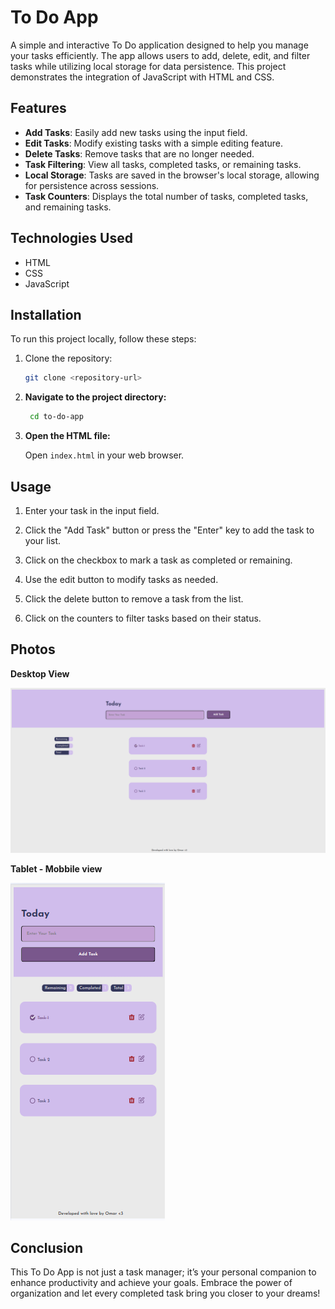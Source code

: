 # To Do App

A simple and interactive To Do application designed to help you manage your tasks efficiently. The app allows users to add, delete, edit, and filter tasks while utilizing local storage for data persistence. This project demonstrates the integration of JavaScript with HTML and CSS.

## Features

- **Add Tasks**: Easily add new tasks using the input field.
- **Edit Tasks**: Modify existing tasks with a simple editing feature.
- **Delete Tasks**: Remove tasks that are no longer needed.
- **Task Filtering**: View all tasks, completed tasks, or remaining tasks.
- **Local Storage**: Tasks are saved in the browser's local storage, allowing for persistence across sessions.
- **Task Counters**: Displays the total number of tasks, completed tasks, and remaining tasks.

## Technologies Used

- HTML
- CSS
- JavaScript

## Installation

To run this project locally, follow these steps:

1. Clone the repository:

   ```bash
   git clone <repository-url>

   ```

2. **Navigate to the project directory:**
   ```bash
    cd to-do-app
   ```
3. **Open the HTML file:**

   Open `index.html` in your web browser.

## Usage

1. Enter your task in the input field.

2. Click the "Add Task" button or press the "Enter" key to add the task to your list.

3. Click on the checkbox to mark a task as completed or remaining.

4. Use the edit button to modify tasks as needed.

5. Click the delete button to remove a task from the list.

6. Click on the counters to filter tasks based on their status.

## Photos

**Desktop View**

![image](/images/image1.png)

**Tablet - Mobbile view**

![image](/images/image2.png)

## Conclusion

This To Do App is not just a task manager; it’s your personal companion to enhance productivity and achieve your goals. Embrace the power of organization and let every completed task bring you closer to your dreams!
